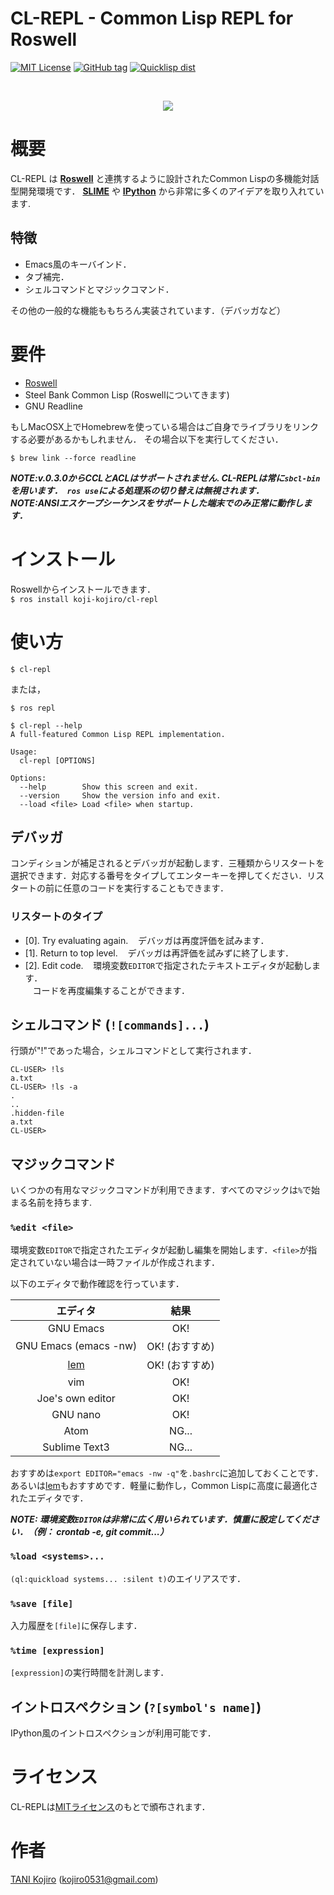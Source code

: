 # CL-REPL - Common Lisp REPL for Roswell

[![MIT License](http://img.shields.io/badge/license-MIT-blue.svg?style=flat)](https://github.com/koji-kojiro/cl-repl/blob/master/LICENSE)
[![GitHub tag](https://img.shields.io/github/tag/koji-kojiro/cl-repl.svg?style=flat)](https://github.com/koji-kojiro/cl-repl/releases)
[![Quicklisp dist](http://quickdocs.org/badge/cl-repl.svg)](http://quickdocs.org/cl-repl/)

<br>
<p align="center">
  <img src="https://github.com/koji-kojiro/cl-repl/blob/master/image/cl-repl.gif">
</p>

# 概要

CL-REPL は **[Roswell](https://github.com/roswell/roswell/)** と連携するように設計されたCommon Lispの多機能対話型開発環境です．  **[SLIME](https://github.com/slime/slime)** や **[IPython](https://github.com/ipython/ipython)** から非常に多くのアイデアを取り入れています.

## 特徴

- Emacs風のキーバインド．<br>
- タブ補完．
- シェルコマンドとマジックコマンド．

その他の一般的な機能ももちろん実装されています．（デバッガなど）

# 要件
- [Roswell](https://github.com/roswell/roswell/)
- Steel Bank Common Lisp (Roswellについてきます)
- GNU Readline

もしMacOSX上でHomebrewを使っている場合はご自身でライブラリをリンクする必要があるかもしれません．
その場合以下を実行してください．

```
$ brew link --force readline
```

***NOTE:v.0.3.0からCCLとACLはサポートされません. CL-REPLは常に`sbcl-bin`を用います．` ros use`による処理系の切り替えは無視されます．*** <br> ***NOTE:ANSIエスケープシーケンスをサポートした端末でのみ正常に動作します．*** 

# インストール

Roswellからインストールできます．<br>
`$ ros install koji-kojiro/cl-repl`

# 使い方
`$ cl-repl`

または，

`$ ros repl`

```
$ cl-repl --help
A full-featured Common Lisp REPL implementation.

Usage:
  cl-repl [OPTIONS]

Options:
  --help        Show this screen and exit.
  --version     Show the version info and exit.
  --load <file> Load <file> when startup.

```

## デバッガ
コンディションが補足されるとデバッガが起動します．三種類からリスタートを選択できます．対応する番号をタイプしてエンターキーを押してください．リスタートの前に任意のコードを実行することもできます．

### リスタートのタイプ
- [0]. Try evaluating again.
    デバッガは再度評価を試みます．
- [1]. Return to top level.
    デバッガは再評価を試みずに終了します．
- [2]. Edit code.
    環境変数`EDITOR`で指定されたテキストエディタが起動します．<br>
    コードを再度編集することができます．

## シェルコマンド (`![commands]...`)

行頭が"!"であった場合，シェルコマンドとして実行されます．

```
CL-USER> !ls
a.txt
CL-USER> !ls -a
.
..
.hidden-file
a.txt
CL-USER>
```

## マジックコマンド

いくつかの有用なマジックコマンドが利用できます．すべてのマジックは`%`で始まる名前を持ちます.

### `%edit <file>`
環境変数`EDITOR`で指定されたエディタが起動し編集を開始します．`<file>`が指定されていない場合は一時ファイルが作成されます．

以下のエディタで動作確認を行っています．

| エディタ | 結果 |
|:----------:|:-----------:|
| GNU Emacs | OK! |
| GNU Emacs (emacs -nw) | OK! (おすすめ)|
| [lem](https://github.com/cxxxr/lem) | OK!  (おすすめ)|
| vim | OK! |
| Joe's own editor | OK! |
| GNU nano | OK! |
| Atom | NG... |
| Sublime Text3 | NG... |

おすすめは`export EDITOR="emacs -nw -q"`を`.bashrc`に追加しておくことです．あるいは[lem](https://github.com/cxxxr/lem)もおすすめです．軽量に動作し，Common Lispに高度に最適化されたエディタです．

***NOTE: 環境変数`EDITOR`は非常に広く用いられています．慎重に設定してください．（例： crontab -e, git commit...）***

### `%load <systems>...`

`(ql:quickload systems... :silent t)`のエイリアスです．

### `%save [file]`

入力履歴を`[file]`に保存します．

### `%time [expression]`

`[expression]`の実行時間を計測します．

## イントロスペクション (`?[symbol's name]`)

IPython風のイントロスペクションが利用可能です．

# ライセンス

CL-REPLは[MITライセンス](LICENSE)のもとで頒布されます．

# 作者

[TANI Kojiro](https://github.com/koji-kojiro) (kojiro0531@gmail.com)
